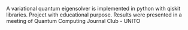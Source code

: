A variational quantum eigensolver is implemented in python with qiskit libraries. Project with educational purpose.
Results were presented in a meeting of Quantum Computing Journal Club - UNITO
